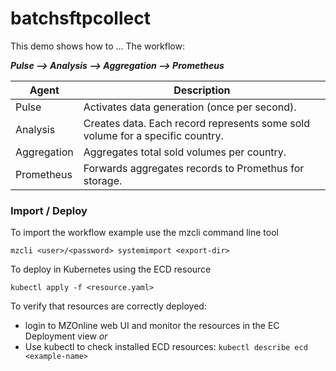 # batchsftpcollect

This demo shows how to ... The workflow:

***Pulse --> Analysis --> Aggregation --> Prometheus***


| Agent  | Description |
| ------------- | ------------- |
| Pulse        | Activates data generation (once per second).  |
| Analysis     | Creates data. Each record represents some sold volume for a specific country.  |
| Aggregation  | Aggregates total sold volumes per country.  |
| Prometheus   | Forwards aggregates records to Promethus for storage.  |


### Import / Deploy

To import the workflow example use the mzcli command line tool

`mzcli <user>/<password> systemimport <export-dir>`

To deploy in Kubernetes using the ECD resource

`kubectl apply -f <resource.yaml>`

To verify that resources are correctly deployed:

* login to MZOnline web UI and monitor the resources in the EC Deployment view
*or*
* Use kubectl to check installed ECD resources: `kubectl describe ecd <example-name>`



